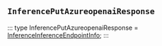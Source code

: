 ## `InferencePutAzureopenaiResponse`
:::
type InferencePutAzureopenaiResponse = [InferenceInferenceEndpointInfo](./InferenceInferenceEndpointInfo.md);
:::
